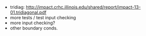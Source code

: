 * tridiag: http://impact.crhc.illinois.edu/shared/report/impact-13-01.tridiagonal.pdf
* more tests / test input checking
* more input checking?
* other boundary conds.
